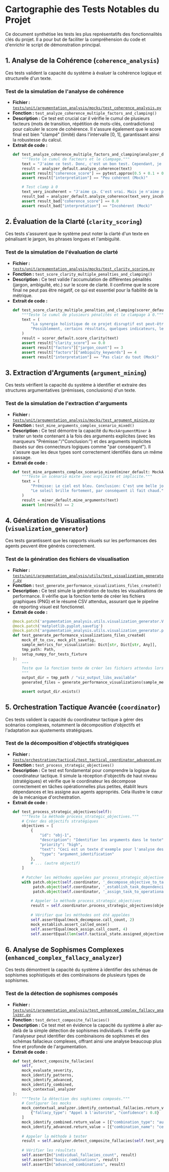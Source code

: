 # Cartographie des Tests Notables du Projet

Ce document synthétise les tests les plus représentatifs des fonctionnalités clés du projet. Il a pour but de faciliter la compréhension du code et d'enrichir le script de démonstration principal.

## 1. Analyse de la Cohérence (`coherence_analysis`)

Ces tests valident la capacité du système à évaluer la cohérence logique et structurelle d'un texte.

### Test de la simulation de l'analyse de cohérence

*   **Fichier :** [`tests/unit/argumentation_analysis/mocks/test_coherence_analysis.py`](tests/unit/argumentation_analysis/mocks/test_coherence_analysis.py)
*   **Fonction :** `test_analyze_coherence_multiple_factors_and_clamping()`
*   **Description :** Ce test est crucial car il vérifie le cumul de plusieurs facteurs (mots de transition, répétition de mots-clés, contradictions) pour calculer le score de cohérence. Il s'assure également que le score final est bien "clampé" (limité) dans l'intervalle [0, 1], garantissant ainsi la robustesse du calcul.
*   **Extrait de code :**
    ```python
    def test_analyze_coherence_multiple_factors_and_clamping(analyzer_default: MockCoherenceAnalyzer):
        """Teste le cumul de facteurs et le clampage."""
        text = "J'aime ce test. Donc, c'est un bon test. Cependant, je n'aime pas toujours ce test."
        result = analyzer_default.analyze_coherence(text)
        assert result["coherence_score"] == pytest.approx(0.5 + 0.1 + 0.2 - 0.4)
        assert result["interpretation"] == "Peu cohérent (Mock)"

        # Test clamp à 0
        text_very_incoherent = "J'aime ça. C'est vrai. Mais je n'aime pas ça. Et c'est faux."
        result_bad = analyzer_default.analyze_coherence(text_very_incoherent)
        assert result_bad["coherence_score"] == 0.0
        assert result_bad["interpretation"] == "Incohérent (Mock)"
    ```

## 2. Évaluation de la Clarté (`clarity_scoring`)

Ces tests s'assurent que le système peut noter la clarté d'un texte en pénalisant le jargon, les phrases longues et l'ambiguïté.

### Test de la simulation de l'évaluation de clarté

*   **Fichier :** [`tests/unit/argumentation_analysis/mocks/test_clarity_scoring.py`](tests/unit/argumentation_analysis/mocks/test_clarity_scoring.py)
*   **Fonction :** `test_score_clarity_multiple_penalties_and_clamping()`
*   **Description :** Ce test valide l'accumulation de différentes pénalités (jargon, ambiguïté, etc.) sur le score de clarté. Il confirme que le score final ne peut pas être négatif, ce qui est essentiel pour la fiabilité de la métrique.
*   **Extrait de code :**
    ```python
    def test_score_clarity_multiple_penalties_and_clamping(scorer_default: MockClarityScorer):
        """Teste le cumul de plusieurs pénalités et le clampage à 0."""
        text = (
            "La synergie holistique de ce projet disruptif est peut-être la clé. "
            "Possiblement, certains résultats, quelques indicateurs, le montreront."
        )
        result = scorer_default.score_clarity(text)
        assert result["clarity_score"] == 0.0
        assert result["factors"]["jargon_count"] == 3
        assert result["factors"]["ambiguity_keywords"] == 4
        assert result["interpretation"] == "Pas clair du tout (Mock)"
    ```

## 3. Extraction d'Arguments (`argument_mining`)

Ces tests vérifient la capacité du système à identifier et extraire des structures argumentatives (prémisses, conclusions) d'un texte.

### Test de la simulation de l'extraction d'arguments

*   **Fichier :** [`tests/unit/argumentation_analysis/mocks/test_argument_mining.py`](tests/unit/argumentation_analysis/mocks/test_argument_mining.py)
*   **Fonction :** `test_mine_arguments_complex_scenario_mixed()`
*   **Description :** Ce test démontre la capacité du `MockArgumentMiner` à traiter un texte contenant à la fois des arguments explicites (avec les marqueurs "Prémisse:"/"Conclusion:") et des arguments implicites (basés sur des connecteurs logiques comme "par conséquent"). Il s'assure que les deux types sont correctement identifiés dans un même passage.
*   **Extrait de code :**
    ```python
    def test_mine_arguments_complex_scenario_mixed(miner_default: MockArgumentMiner):
        """Teste un scénario mixte avec explicite et implicite."""
        text = (
            "Prémisse: Le ciel est bleu. Conclusion: C'est une belle journée. "
            "Le soleil brille fortement, par conséquent il fait chaud."
        )
        result = miner_default.mine_arguments(text)
        assert len(result) == 2
    ```

## 4. Génération de Visualisations (`visualization_generator`)

Ces tests garantissent que les rapports visuels sur les performances des agents peuvent être générés correctement.

### Test de la génération des fichiers de visualisation

*   **Fichier :** [`tests/unit/argumentation_analysis/utils/test_visualization_generator.py`](tests/unit/argumentation_analysis/utils/test_visualization_generator.py)
*   **Fonction :** `test_generate_performance_visualizations_files_created()`
*   **Description :** Ce test simule la génération de toutes les visualisations de performance. Il vérifie que la fonction tente de créer les fichiers graphiques (PNG) et le résumé CSV attendus, assurant que le pipeline de reporting visuel est fonctionnel.
*   **Extrait de code :**
    ```python
    @mock.patch('argumentation_analysis.utils.visualization_generator.VISUALIZATION_LIBS_AVAILABLE', True)
    @mock.patch('matplotlib.pyplot.savefig')
    @mock.patch('argumentation_analysis.utils.visualization_generator.pd.DataFrame.to_csv')
    def test_generate_performance_visualizations_files_created(
        mock_df_to_csv, mock_plt_savefig,
        sample_metrics_for_visualization: Dict[str, Dict[str, Any]],
        tmp_path: Path,
        setup_numpy_for_tests_fixture
    ):
        """
        Teste que la fonction tente de créer les fichiers attendus lorsque les bibliothèques sont (supposément) disponibles.
        """
        output_dir = tmp_path / "viz_output_libs_available"
        generated_files = generate_performance_visualizations(sample_metrics_for_visualization, output_dir)

        assert output_dir.exists()
## 5. Orchestration Tactique Avancée (`coordinator`)

Ces tests valident la capacité du coordinateur tactique à gérer des scénarios complexes, notamment la décomposition d'objectifs et l'adaptation aux ajustements stratégiques.

### Test de la décomposition d'objectifs stratégiques

*   **Fichier :** [`tests/orchestration/tactical/test_tactical_coordinator_advanced.py`](tests/orchestration/tactical/test_tactical_coordinator_advanced.py)
*   **Fonction :** `test_process_strategic_objectives()`
*   **Description :** Ce test est fondamental pour comprendre la logique du coordinateur tactique. Il simule la réception d'objectifs de haut niveau (stratégiques) et vérifie que le coordinateur les décompose correctement en tâches opérationnelles plus petites, établit leurs dépendances et les assigne aux agents appropriés. Cela illustre le cœur de la mécanique d'orchestration.
*   **Extrait de code :**
    ```python
    def test_process_strategic_objectives(self):
        """Teste la méthode process_strategic_objectives."""
        # Créer des objectifs stratégiques
        objectives = [
            {
                "id": "obj-1",
                "description": "Identifier les arguments dans le texte",
                "priority": "high",
                "text": "Ceci est un texte d'exemple pour l'analyse des arguments.",
                "type": "argument_identification"
            },
            # ... (autre objectif)
        ]
        
        # Patcher les méthodes appelées par process_strategic_objectives
        with patch.object(self.coordinator, '_decompose_objective_to_tasks') as mock_decompose, \
             patch.object(self.coordinator, '_establish_task_dependencies') as mock_establish, \
             patch.object(self.coordinator, '_assign_task_to_operational_agent') as mock_assign:
            
            # Appeler la méthode process_strategic_objectives
            result = self.coordinator.process_strategic_objectives(objectives)
            
            # Vérifier que les méthodes ont été appelées
            self.assertEqual(mock_decompose.call_count, 2)
            mock_establish.assert_called_once()
            self.assertEqual(mock_assign.call_count, 4)
            self.assertEqual(len(self.tactical_state.assigned_objectives), 2)
    ```

## 6. Analyse de Sophismes Complexes (`enhanced_complex_fallacy_analyzer`)

Ces tests démontrent la capacité du système à identifier des schémas de sophismes sophistiqués et des combinaisons de plusieurs types de sophismes.

### Test de la détection de sophismes composés

*   **Fichier :** [`tests/unit/argumentation_analysis/test_enhanced_complex_fallacy_analyzer.py`](tests/unit/argumentation_analysis/test_enhanced_complex_fallacy_analyzer.py)
*   **Fonction :** `test_detect_composite_fallacies()`
*   **Description :** Ce test met en évidence la capacité du système à aller au-delà de la simple détection de sophismes individuels. Il vérifie que l'analyseur peut identifier des combinaisons de sophismes et des schémas fallacieux complexes, offrant ainsi une analyse beaucoup plus fine et profonde de l'argumentation.
*   **Extrait de code :**
    ```python
    def test_detect_composite_fallacies(
        self,
        mock_evaluate_severity,
        mock_identify_patterns,
        mock_identify_advanced,
        mock_identify_combined,
        mock_contextual_analyzer
    ):
        """Teste la détection des sophismes composés."""
        # Configurer les mocks
        mock_contextual_analyzer.identify_contextual_fallacies.return_value = [
            {"fallacy_type": "Appel à l'autorité", "confidence": 0.8}
        ]
        mock_identify_combined.return_value = [{"combination_type": "autorité_popularité", "severity": 0.7}]
        mock_identify_advanced.return_value = [{"combination_name": "cercle_autoritaire", "severity": 0.8}]
        
        # Appeler la méthode à tester
        result = self.analyzer.detect_composite_fallacies(self.test_arguments, self.test_context)
        
        # Vérifier les résultats
        self.assertIn("individual_fallacies_count", result)
        self.assertIn("basic_combinations", result)
        self.assertIn("advanced_combinations", result)
    ```